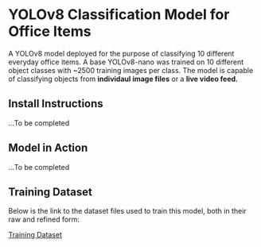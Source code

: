 # YOLOv8 Classification Model for Office Items

A YOLOv8 model deployed for the purpose of classifying 10 different everyday office items. A base YOLOv8-nano was trained on 10 different object classes with ~2500 training images per class. The model is capable of classifying objects from **individaul image files** or a **live video feed.**

## Install Instructions

...To be completed

## Model in Action

...To be completed

## Training Dataset
Below is the link to the dataset files used to train this model, both in their raw and refined form:

  [Training Dataset](https://livemdxac-my.sharepoint.com/:f:/g/personal/sa3603_live_mdx_ac_uk/EqMs0e9fIT1BntlVNcTqzEIBLch9zQ4jGo6mjD849Z2Ecw?e=ZRyMBV)


